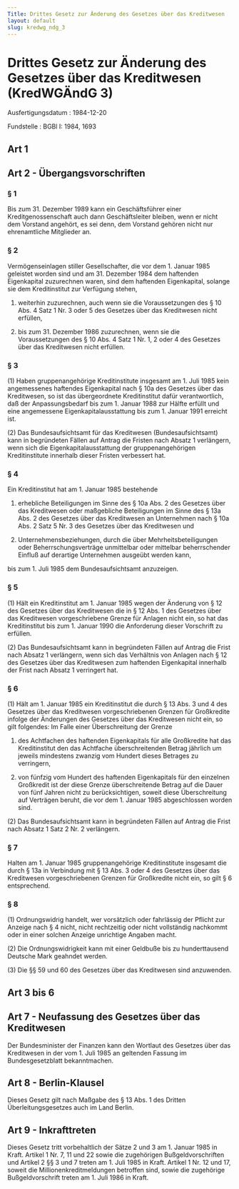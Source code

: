 ```yaml
---
Title: Drittes Gesetz zur Änderung des Gesetzes über das Kreditwesen
layout: default
slug: kredwg_ndg_3
---
```


# Drittes Gesetz zur Änderung des Gesetzes über das Kreditwesen (KredWGÄndG 3)

Ausfertigungsdatum
:   1984-12-20

Fundstelle
:   BGBl I: 1984, 1693



## Art 1



## Art 2 - Übergangsvorschriften



### § 1

Bis zum 31. Dezember 1989 kann ein Geschäftsführer einer
Kreditgenossenschaft auch dann Geschäftsleiter bleiben, wenn er nicht
dem Vorstand angehört, es sei denn, dem Vorstand gehören nicht nur
ehrenamtliche Mitglieder an.


### § 2

Vermögenseinlagen stiller Gesellschafter, die vor dem 1. Januar 1985
geleistet worden sind und am 31. Dezember 1984 dem haftenden
Eigenkapital zuzurechnen waren, sind dem haftenden Eigenkapital,
solange sie dem Kreditinstitut zur Verfügung stehen,

1.  weiterhin zuzurechnen, auch wenn sie die Voraussetzungen des § 10 Abs.
    4 Satz 1 Nr. 3 oder 5 des Gesetzes über das Kreditwesen nicht
    erfüllen,


2.  bis zum 31. Dezember 1986 zuzurechnen, wenn sie die Voraussetzungen
    des § 10 Abs. 4 Satz 1 Nr. 1, 2 oder 4 des Gesetzes über das
    Kreditwesen nicht erfüllen.





### § 3

(1) Haben gruppenangehörige Kreditinstitute insgesamt am 1. Juli 1985
kein angemessenes haftendes Eigenkapital nach § 10a des Gesetzes über
das Kreditwesen, so ist das übergeordnete Kreditinstitut dafür
verantwortlich, daß der Anpassungsbedarf bis zum 1. Januar 1988 zur
Hälfte erfüllt und eine angemessene Eigenkapitalausstattung bis zum 1.
Januar 1991 erreicht ist.

(2) Das Bundesaufsichtsamt für das Kreditwesen (Bundesaufsichtsamt)
kann in begründeten Fällen auf Antrag die Fristen nach Absatz 1
verlängern, wenn sich die Eigenkapitalausstattung der
gruppenangehörigen Kreditinstitute innerhalb dieser Fristen verbessert
hat.


### § 4

Ein Kreditinstitut hat am 1. Januar 1985 bestehende

1.  erhebliche Beteiligungen im Sinne des § 10a Abs. 2 des Gesetzes über
    das Kreditwesen oder maßgebliche Beteiligungen im Sinne des § 13a Abs.
    2 des Gesetzes über das Kreditwesen an Unternehmen nach § 10a Abs. 2
    Satz 5 Nr. 3 des Gesetzes über das Kreditwesen und


2.  Unternehmensbeziehungen, durch die über Mehrheitsbeteiligungen oder
    Beherrschungsverträge unmittelbar oder mittelbar beherrschender
    Einfluß auf derartige Unternehmen ausgeübt werden kann,



bis zum 1. Juli 1985 dem Bundesaufsichtsamt anzuzeigen.


### § 5

(1) Hält ein Kreditinstitut am 1. Januar 1985 wegen der Änderung von §
12 des Gesetzes über das Kreditwesen die in § 12 Abs. 1 des Gesetzes
über das Kreditwesen vorgeschriebene Grenze für Anlagen nicht ein, so
hat das Kreditinstitut bis zum 1. Januar 1990 die Anforderung dieser
Vorschrift zu erfüllen.

(2) Das Bundesaufsichtsamt kann in begründeten Fällen auf Antrag die
Frist nach Absatz 1 verlängern, wenn sich das Verhältnis von Anlagen
nach § 12 des Gesetzes über das Kreditwesen zum haftenden Eigenkapital
innerhalb der Frist nach Absatz 1 verringert hat.


### § 6

(1) Hält am 1. Januar 1985 ein Kreditinstitut die durch § 13 Abs. 3
und 4 des Gesetzes über das Kreditwesen vorgeschriebenen Grenzen für
Großkredite infolge der Änderungen des Gesetzes über das Kreditwesen
nicht ein, so gilt folgendes:
Im Falle einer Überschreitung der Grenze

1.  des Achtfachen des haftenden Eigenkapitals für alle Großkredite hat
    das Kreditinstitut den das Achtfache überschreitenden Betrag jährlich
    um jeweils mindestens zwanzig vom Hundert dieses Betrages zu
    verringern,


2.  von fünfzig vom Hundert des haftenden Eigenkapitals für den einzelnen
    Großkredit ist der diese Grenze überschreitende Betrag auf die Dauer
    von fünf Jahren nicht zu berücksichtigen, soweit diese Überschreitung
    auf Verträgen beruht, die vor dem 1. Januar 1985 abgeschlossen worden
    sind.




(2) Das Bundesaufsichtsamt kann in begründeten Fällen auf Antrag die
Frist nach Absatz 1 Satz 2 Nr. 2 verlängern.


### § 7

Halten am 1. Januar 1985 gruppenangehörige Kreditinstitute insgesamt
die durch § 13a in Verbindung mit § 13 Abs. 3 oder 4 des Gesetzes über
das Kreditwesen vorgeschriebenen Grenzen für Großkredite nicht ein, so
gilt § 6 entsprechend.


### § 8

(1) Ordnungswidrig handelt, wer vorsätzlich oder fahrlässig der
Pflicht zur Anzeige nach § 4 nicht, nicht rechtzeitig oder nicht
vollständig nachkommt oder in einer solchen Anzeige unrichtige Angaben
macht.

(2) Die Ordnungswidrigkeit kann mit einer Geldbuße bis zu
hunderttausend Deutsche Mark geahndet werden.

(3) Die §§ 59 und 60 des Gesetzes über das Kreditwesen sind
anzuwenden.


## Art 3 bis 6



## Art 7 - Neufassung des Gesetzes über das Kreditwesen

Der Bundesminister der Finanzen kann den Wortlaut des Gesetzes über
das Kreditwesen in der vom 1. Juli 1985 an geltenden Fassung im
Bundesgesetzblatt bekanntmachen.


## Art 8 - Berlin-Klausel

Dieses Gesetz gilt nach Maßgabe des § 13 Abs. 1 des Dritten
Überleitungsgesetzes auch im Land Berlin.


## Art 9 - Inkrafttreten

Dieses Gesetz tritt vorbehaltlich der Sätze 2 und 3 am 1. Januar 1985
in Kraft. Artikel 1 Nr. 7, 11 und 22 sowie die zugehörigen
Bußgeldvorschriften und Artikel 2 §§ 3 und 7 treten am 1. Juli 1985 in
Kraft. Artikel 1 Nr. 12 und 17, soweit die Millionenkreditmeldungen
betroffen sind, sowie die zugehörige Bußgeldvorschrift treten am 1.
Juli 1986 in Kraft.

